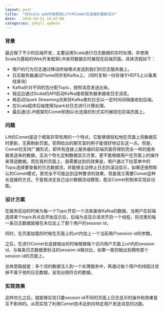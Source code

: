 ```yaml
---
layout: post
title:  "对Scala web开发框架Lift中Comet长连接的重新设计"
date:   2016-04-21 14:47:00
categories: jekyll update
---
```


### 背景

最近做了不少的后端开发，主要运用Scala进行日志数据的实时处理，并使用Scala为基础的Web开发框架Lift来将数据实时展现在前端页面。具体流程如下：

* 用户的行为日志通过移动终端埋点发送到我们的日志服务器上。
* 日志服务器通过Flume同步到Kafka上。（同时复制一份存储于HDFS上以备离线查询）
* Kafka针对不同的包分配Topic，按照消息发送出来。
* 我这边通过Scala的API启动Kafka接收服务器来接收日志消息。
* 再启动Spark Streaming流来将Kafka里的日志以一定时间间隔接收到后端。
* 在Scala程序后端使用Spark对日志进行计算处理。
* 最后通过Lift框架的Comet机制以长连接的形式实时展现在前端页面上。

### 问题

Lift的Comet是这个框架非常有用的一个特点，它能够很轻松地在页面上将数据实时更新，无需刷新页面。官网给出的聊天室的例子能很好地证实这一点。但是，Comet仅支持广播形式，即所有连接上服务器的前端页面将得到完全一样的服务器发送来的数据，无法个性化定制数据显示方案，更不能根据用户在页面上的操作来筛选数据。而在我的页面上，我需要达到的效果是，用户通过下拉菜单中的Topic选择要查看的日志数据流，并能够主动停止日志的滚动显示，如果还按照默认的Comet模式，那完全不可能达到这种要求的效果，但是我又需要Comet这种长连接的方式，于是我决定自己设计数据流动模型，配合Comet机制来实现此功能。

### 设计方案

在服务启动的时候为每一个Topic开启一个流来接收Kafka的数据。当用户在前端选择某个topic并点击开始显示后，后端为该显示请求开启一个线程，将流里的每一条日志数据就被在末位加上了那个用户的session id，

同时，在页面加载的时候在页面上的url内加上一个当前用户session id的参数。 

之后，在进行Comet长连接输出的时候根据每个访问用户页面上url内的session id，与每条日志数据里标注的session id做对比，如果一致则输出到拥有那个session id的页面上。

总体思路就是：多个流的数据注入到一个处理服务中，再通过每个用户的线程过滤掉不属于他的日志数据，呈现出相符合的数据。

### 实现效果

这样优化之后，就能够实现只要session id不同的页面上日志显示的操作和效果是互不影响的。从而实现了利用Comet技术达到向特定用户发送消息的功能。
